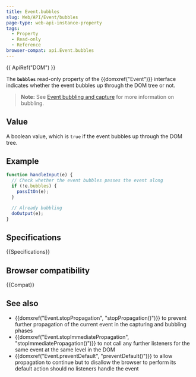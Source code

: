 ```yaml
---
title: Event.bubbles
slug: Web/API/Event/bubbles
page-type: web-api-instance-property
tags:
  - Property
  - Read-only
  - Reference
browser-compat: api.Event.bubbles
---
```


{{ ApiRef("DOM") }}

The **`bubbles`** read-only property of the {{domxref("Event")}} interface indicates whether the event bubbles up through the DOM tree or not.

> **Note:** See [Event bubbling and capture](/en-US/docs/Learn/JavaScript/Building_blocks/Events#event_bubbling_and_capture) for more information on bubbling.

## Value

A boolean value, which is `true` if the event bubbles up through the DOM tree.

## Example

```js
function handleInput(e) {
  // Check whether the event bubbles passes the event along
  if (!e.bubbles) {
    passItOn(e);
  }

  // Already bubbling
  doOutput(e);
}
```

## Specifications

{{Specifications}}

## Browser compatibility

{{Compat}}

## See also

- {{domxref("Event.stopPropagation", "stopPropagation()")}} to prevent further propagation of the current event in the capturing and bubbling phases
- {{domxref("Event.stopImmediatePropagation", "stopImmediatePropagation()")}} to not call any further listeners for the same event at the same level in the DOM
- {{domxref("Event.preventDefault", "preventDefault()")}} to allow propagation to continue but to disallow the browser to perform its default action should no listeners handle the event
